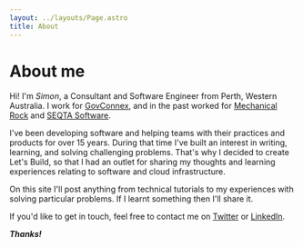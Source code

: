 ```yaml
---
layout: ../layouts/Page.astro
title: About
---
```


# About me

Hi! I'm *Simon*, a Consultant and Software Engineer from Perth, Western Australia. I work for [GovConnex](https://govconnex.com/), and in the past worked for [Mechanical Rock](https://mechanicalrock.io) and [SEQTA Software](https://seqta.com.au).

I've been developing software and helping teams with their practices and products for over 15 years. During that time I've built an interest in writing, learning, and solving challenging problems. That's why I decided to create Let's Build, so that I had an outlet for sharing my thoughts and learning experiences relating to software and cloud infrastructure.

On this site I'll post anything from technical tutorials to my experiences with solving particular problems. If I learnt something then I'll share it.

If you'd like to get in touch, feel free to contact me on [Twitter](https://twitter.com/bracegirdle_me) or [LinkedIn](https://www.linkedin.com/in/simon-bracegirdle/).

_**Thanks!**_


